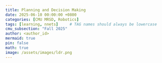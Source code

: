 ```yaml
---
title: Planning and Decision Making
date: 2025-06-10 00:00:00 +0800
categories: [CMU MRSD, Robotics]
tags: [learning, nnets]     # TAG names should always be lowercase
cmu_subsection: "Fall 2025"
author: <author_id>
mermaid: true
pin: false
math: true
image: /assets/images/ldr.png
---
```

